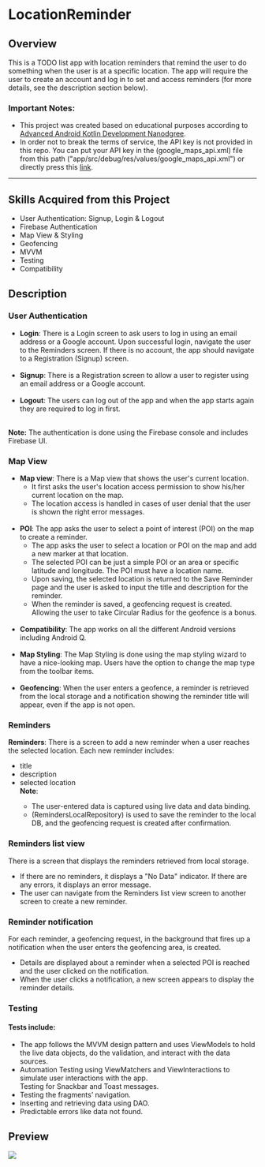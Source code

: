 # LocationReminder <br>

## Overview
This is a TODO list app with location reminders that remind the user to do something when the user is at a specific
location. The app will require the user to create an account and log in to set and access reminders (for more details, see the description section below). 

### Important Notes:
<ul>
  <li>This project was created based on educational purposes according to 
    <a href="https://www.udacity.com/course/android-kotlin-developer-nanodegree--nd940">Advanced Android Kotlin Development Nanodgree</a>.
  </li>
  <li>In order not to break the terms of service, the API key is not provided in this repo. 
    You can put your API key in the (google_maps_api.xml) file from this path ("app/src/debug/res/values/google_maps_api.xml") or directly press this 
    <a href="https://github.com/MohamedSamir21/LocationReminder/blob/master/app/src/debug/res/values/google_maps_api.xml">link</a>.
  </li>
</ul>
<hr>

## Skills Acquired from this Project
<ul>
  <li>User Authentication: Signup, Login & Logout</li>
  <li>Firebase Authentication</li>
  <li>Map View & Styling</li>
  <li>Geofencing</li>
  <li>MVVM</li>
  <li>Testing</li>
  <li>Compatibility</li>
</ul>

## Description

### User Authentication 
<ul>
  <li>
    <b>Login</b>: There is a Login screen to ask users to log in using an email address or a Google account. Upon successful login,
    navigate the user to the Reminders screen. If there is no account, the app should navigate to a Registration (Signup) screen.
  </li>
  <br>
  <li>
    <b>Signup</b>: There is a Registration screen to allow a user to register using an email address or a Google account.
  </li>
  <br>
  <li>
    <b>Logout</b>: The users can log out of the app and when the app starts again they are required to log in first.
  </li>
  <br>
</ul>
<strong>Note:</strong> The authentication is done using the Firebase console and includes Firebase UI.

### Map View
<ul>
  <li>
    <b>Map view</b>: There is a Map view that shows the user's current location.
    <ul>
      <li>It first asks the user's location access permission to show his/her current location on the map.</li>
      <li>The location access is handled in cases of user denial that the user is shown the right error messages.</li>
    </ul>
  </li>
  <br>
  <li>
    <b>POI</b>: The app asks the user to select a point of interest (POI) on the map to create a reminder.
    <ul>
      <li>The app asks the user to select a location or POI on the map and add a new marker at that location.</li>
      <li>The selected POI can be just a simple POI or an area or specific latitude and longitude. The POI must have a location name.</li>
      <li>Upon saving, the selected location is returned to the Save Reminder page and the user is asked to input the title and description for the reminder.</li>
      <li>When the reminder is saved, a geofencing request is created. Allowing the user to take Circular Radius for the geofence is a bonus.</li>
    </ul>
  </li>
  <br>
  <li>
    <b>Compatibility</b>: The app works on all the different Android versions including Android Q.
  </li>
  <br>
  <li>
    <b>Map Styling</b>: The Map Styling is done using the map styling wizard to have a nice-looking map. Users have the option 
    to change the map type from the toolbar items.
  </li>
  <br>
  <li>
    <b>Geofencing</b>: When the user enters a geofence, a reminder is retrieved from the local storage
    and a notification showing the reminder title will appear, even if the app is not open.
  </li>
</ul>

### Reminders
<b>Reminders</b>: There is a screen to add a new reminder when a user reaches the selected location. Each new reminder includes:
<ul>
  <li>title</li>
  <li>description</li>
  <li>selected location</li>
  <strong>Note</strong>:
  <ul> 
   <li>The user-entered data is captured using live data and data binding.</li>
   <li>(RemindersLocalRepository) is used to save the reminder to the local DB, and the geofencing request is created after confirmation.</li>
  </ul>
</ul>

### Reminders list view

There is a screen that displays the reminders retrieved from local storage. 
<ul>
  <li>
    If there are no reminders, it displays a "No Data" indicator. If there are any errors, it displays an error message.
  </li>
  <li>
    The user can navigate from the Reminders list view screen to another screen to create a new reminder.
  </li>
</ul>

### Reminder notification
For each reminder, a geofencing request, in the background that fires up a notification when the user enters the geofencing area, is created.
<ul>
  <li>Details are displayed about a reminder when a selected POI is reached and the user clicked on the notification.</li>
  <li>When the user clicks a notification, a new screen appears to display the reminder details.</li>
</ul>

### Testing
  #### Tests include:
  <ul>
    <li>The app follows the MVVM design pattern and uses ViewModels to hold the live data objects,
      do the validation, and interact with the data sources.
    </li>
    <li>
      Automation Testing using ViewMatchers and ViewInteractions to simulate user interactions with the app.
    </li>
      Testing for Snackbar and Toast messages.
    <li>
      Testing the fragments’ navigation.
    </li>
    <li>
      Inserting and retrieving data using DAO.
    </li>
    <li>
      Predictable errors like data not found.
    </li>
  </ul>
  
## Preview
<img src="https://github.com/MohamedSamir21/LocationReminder/assets/75276673/0d7915ce-78d4-489f-a840-7ca690a92987">
